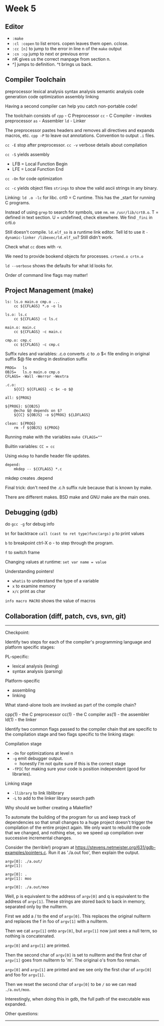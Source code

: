 # Week 5

## Editor

- `:make`
- `:cl :copen` to list errors. copen leaves them open. cclose.
- `:cc [n]` to jump to the error in line n of the `make` output
- `:cn :cp` jump to next or previous error
- nK gives us the correct manpage from section n.
- ^] jumps to definition. ^t brings us back.

## Compiler Toolchain

preprocessor
lexical analysis
syntax analysis
semantic analysis
code generation
code optimization
assembly
linking

Having a second compiler can help you catch non-portable code!

The toolchain consists of
`cpp` - C Preprocessor
`cc` - C Compiler - invokes preprocessor
`as` - Assembler
`ld` - Linker

The preprocessor pastes headers and removes all directives and expands macros, etc.
`cpp -P` to leave out annotations. Convention to output `.i` files.

`cc -E` stop after preprocessor.
`cc -v` verbose details about compilation

`cc -S` yields assembly
- LFB = Local Function Begin
- LFE = Local Function End

`cc -On` for code optimization

`cc -c` yields object files
`strings` to show the valid ascii strings in any binary.

Linking:
`ld .o -lc` for libc. crt0 = C runtime. This has the _start for running C programs.

Instead of using `grep` to search for symbols, use `nm`.
`nm /usr/lib/crt0.o`. T = defined in text section. U = undefined, check elsewhere.
We find `_fini` in crti.o

Still doesn't compile.
`ld.elf_so` is a runtime link editor. Tell ld to use it `-dynamic-linker /libexec/ld.elf_so`?
Still didn't work.

Check what `cc` does with -v.

We need to provide bookend objects for processes. `crtend.o crtn.o`

`ld --verbose` shows the defaults for what ld looks for.

Order of command line flags may matter!

## Project Management (make)

```make
ls: ls.o main.o cmp.o ...
    cc ${CFLAGS} *.o -o ls

ls.o: ls.c
    cc ${CFLAGS} -c ls.c

main.o: main.c
    cc ${CFLAGS} -c main.c

cmp.o: cmp.c
    cc ${CFLAGS} -c cmp.c
```

Suffix rules and variables:
.c.o converts .c to .o
\$< file ending in original suffix
\$@ file ending in destination suffix

```make
PROG=   ls
OBJS=   ls.o main.o cmp.o
CFLAGS= -Wall -Werror -Wextra

.c.o:
    ${CC} ${CFLAGS} -c $< -o $@

all: ${PROG}

${PROG}: ${OBJS}
    @echo $@ depends on $?
    ${CC} ${OBJS} -o ${PROG} ${LDFLAGS}

clean: ${PROG}
    rm -f ${OBJS} ${PROG}
```

Running make with the variables
`make CFLAGS=""`

Builtin variables:
`CC = cc`

Using `mkdep` to handle header file updates.
```make
depend:
    mkdep -- ${CFLAGS} *.c
```

mkdep creates .depend

Final trick: don't need the .c.h suffix rule because that is known by make.

There are different makes. BSD make and GNU make are the main ones.

## Debugging (gdb)

do `gcc -g` for debug info

`bt` for backtrace
`call (cast to ret type)func(args)`
`p` to print values

`b` to breakpoint
ctrl-X o - to step through the program.

`f` to switch frame

Changing values at runtime:
`set var name = value`

Understanding pointers!

- `whatis` to understand the type of a variable
- `x` to examine memory
- `x/c` print as char

`info macro MACRO` shows the value of macros

## Collaboration (diff, patch, cvs, svn, git)


---

Checkpoint:

Identify two steps for each of the compiler's programming language and platform specific stages:

PL-specific:
- lexical analysis (lexing)
- syntax analysis (parsing)

Platform-specific
- assembling
- linking

What stand-alone tools are invoked as part of the compile chain?

cpp(1) - the C preprocessor
cc(1) - the C compiler
as(1) - the assembler
ld(1) - the linker

Identify two common flags passed to the compiler chain that are specific to the compilation stage and two flags specific to the linking stage:

Compilation stage
- `-On` for optimizations at level n
- `-g` emit debugger output.
  - honestly I'm not quite sure if this is the correct stage
- `-fPIC` for making sure your code is position independent (good for libraries).

Linking stage
- `-llibrary` to link liblibrary
- `-L` to add to the linker library search path

Why should we bother creating a Makefile?

To automate the building of the program for us and keep track of dependencies
so that small changes to a huge project doesn't trigger the compilation of
the entire project again. We only want to rebuild the code that we changed,
and nothing else, so we speed up compilation over successive incremental changes.

Consider the (terrible!) program at https://stevens.netmeister.org/631/gdb-examples/pointers.c.
Run it as './a.out foo', then explain the output.

```
argv[0]: ./a.out/
argv[1]:

argv[0]: .
argv[1]: moo

argv[0]: ./a.out/moo

```

Well, p is equivalent to the address of `argv[0]` and
q is equivalent to the address of `argv[1]`. These strings are stored
back to back in memory, separated only by the nullterm.

First we add a / to the end of `argv[0]`. This replaces the original nullterm and
replaces the f in foo of `argv[1]` with a nullterm.

Then we cat `argv[1]` onto `argv[0]`, but `argv[1]` now just sees a null term, so
nothing is concatenated.

`argv[0]` and `argv[1]` are printed.

Then the second char of `argv[0]` is set to nullterm and the first char of
`argv[1]` goes from nullterm to 'm'. The original o's from foo remain.

`argv[0]` and `argv[1]` are printed and we see only the first char of `argv[0]`
and foo for `argv[1]`.

Then we reset the second char of `argv[0]` to be `/` so we can read `./a.out/moo`.

Interestingly, when doing this in gdb, the full path of the executable was expanded.

Other questions:



---


